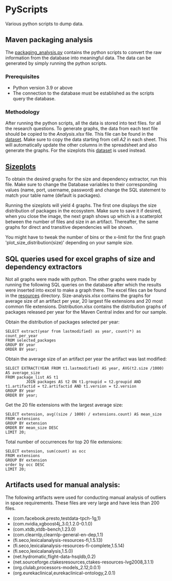# PyScripts
Various python scripts to dump data.

## Maven packaging analysis

The [packaging_analysis.py](packaging/packaging_analysis.py) contains the python scripts to convert the raw information from the database into meaningful data.
The data can be generated by simply running the python scripts.

### Prerequisites

- Python version 3.9 or above
- The connection to the database must be established as the scripts query the database.

### Methodology

After running the python scripts, all the data is stored into text files. for all the research questions.
To generate graphs, the data from each text file should be copied to the _Analysis.xlsx_ file. This file can be found in
the [dataset](https://doi.org/10.5281/zenodo.8077125). Make sure to copy the data starting from cell _A2_ in each sheet. This will automatically
update the other columns in the spreadsheet and also generate the graphs. For the sizeplots this [dataset](https://doi.org/10.5281/zenodo.8085786) is 
used instead. 



## [Sizeplots](sizeplots.py)
To obtain the desired graphs for the size and dependency extractor, run this file. 
Make sure to change the Database variables to their corresponding values (name, port, username, password)
and change the SQL statement to match your table name (default is packages).

Running the sizeplots will yield 4 graphs. The first one displays the size distribution
of packages in the ecosystem. Make sure to save it if desired, when you close the image, the next
graph shows up which is a scatterplot between the number of files and size in an artifact.
Thereafter, the same graphs for direct and transitive dependencies will be shown.

You might have to tweak the number of bins or the x-limit for the first graph 'plot_size_distribution(size)' depending
on your sample size.

## SQL queries used for excel graphs of size and dependency extractors
Not all graphs were made with python. The other graphs were made by running the following SQL queries 
on the database after which the results were inserted into excel to make a graph there.
The excel files can be found in the [resources](../analyzer/src/main/resources) directory. Size-analysis.xlsx contains
the graphs for average size of an artifact per year, 20 largest file extensions and 20
most common file extensions. Distribution.xlsx contains the distribution graphs of packages
released per year for the Maven Central index and for our sample.

Obtain the distribution of packages selected per year:

~~~postgresql
SELECT extract(year from lastmodified) as year, count(*) as count_per_year
FROM selected_packages
GROUP BY year
ORDER BY year;
~~~

Obtain the average size of an artifact per year the artifact was last modified:

~~~postgresql
SELECT EXTRACT(YEAR FROM t1.lastmodified) AS year, AVG(t2.size /1000) AS average_size
FROM package_list AS t1
         JOIN packages AS t2 ON t1.groupid = t2.groupid AND t1.artifactid = t2.artifactid AND t1.version = t2.version
GROUP BY year
ORDER BY year;
~~~

Get the 20 file extensions with the largest average size:

~~~postgresql
SELECT extension, avg((size / 1000) / extensions.count) AS mean_size
FROM extensions
GROUP BY extension
ORDER BY mean_size DESC
LIMIT 20;
~~~

Total number of occurrences for top 20 file extensions:
~~~postgresql
SELECT extension, sum(count) as occ
FROM extensions
GROUP BY extension
order by occ DESC
LIMIT 20;
~~~

## Artifacts used for manual analysis:
The following artifacts were used for conducting manual analysis of outliers in 
space requirements. These files are very large and have less than 200 files.
- (com.facebook.presto,testdata-tpch-1g,1)
- (com.nvidia,xgboost4j_3.0,1.2.0-0.1.0)
- (com.xtdb,xtdb-bench,1.23.0)
- (com.clearnlp,clearnlp-general-en-dep,1.1)
- (fi.seco,lexicalanalysis-resources-fi,1.5.13)
- (fi.seco,lexicalanalysis-resources-fi-complete,1.5.14)
- (fi.seco,lexicalanalysis,1.5.0)
- (net.hydromatic,flight-data-hsqldb,0.2)
- (net.sourceforge.ctakesresources,ctakes-resources-lvg2008,3.1.1)
- (org.clulab,processors-models_2.12,0.0.1)
- (org.eurekaclinical,eurekaclinical-ontology,2.0.1)
